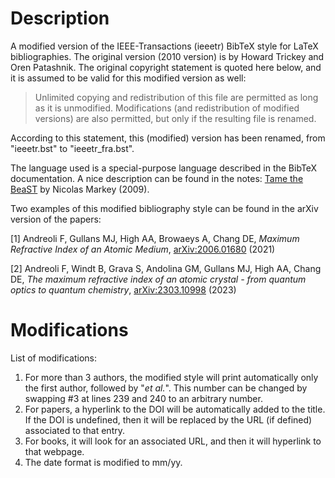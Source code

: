 # Description
A modified version of the IEEE-Transactions (ieeetr) BibTeX style for LaTeX bibliographies. The original version (2010 version) is by Howard Trickey and Oren Patashnik.
The original copyright statement is quoted here below, and it is assumed to be valid for this modified version as well:

> Unlimited copying and redistribution of this file are permitted as long as it is unmodified.  Modifications (and redistribution of modified versions) are also permitted, but only if the resulting file is renamed.

According to this statement, this (modified) version has been renamed, from "ieeetr.bst" to "ieeetr_fra.bst".

The language used is a special-purpose language described in the BibTeX documentation. A nice description can be found in the notes: [Tame the BeaST](https://tug.ctan.org/info/bibtex/tamethebeast/ttb_en.pdf) by Nicolas Markey (2009).

Two examples of this modified bibliography style can be found in the arXiv version of the papers:

<a id="Andreoli2021">[1]</a> 
Andreoli F, Gullans MJ, High AA, Browaeys A, Chang DE, 
*Maximum Refractive Index of an Atomic Medium*, 
[arXiv:2006.01680](https://arxiv.org/abs/2006.01680) (2021)

 <a id="Andreoli2023a">[2]</a> 
Andreoli F, Windt B, Grava S, Andolina GM, Gullans MJ, High AA, Chang DE, 
*The maximum refractive index of an atomic crystal - from quantum optics to quantum chemistry*, 
[arXiv:2303.10998](https://arxiv.org/abs/2303.10998) (2023) 


# Modifications 

List of modifications: 
1. For more than 3 authors, the modified style will print automatically only the first author, followed by "*et al.*". This number can be changed by swapping #3 at lines 239 and 240 to an arbitrary number.
2. For papers, a hyperlink to the DOI will be automatically added to the title. If the DOI is undefined, then it will be replaced by the URL (if defined) associated to that entry.
3. For books, it will look for an associated URL, and then it will hyperlink to that webpage.
4. The date format is modified to mm/yy.
